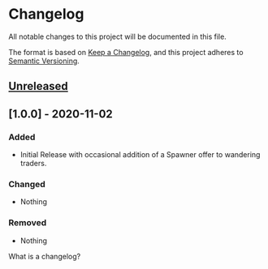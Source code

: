 # Changelog
All notable changes to this project will be documented in this file.

The format is based on [Keep a Changelog](https://keepachangelog.com/en/1.0.0/),
and this project adheres to [Semantic Versioning](https://semver.org/spec/v2.0.0.html).

## [Unreleased]

## [1.0.0] - 2020-11-02
### Added
- Initial Release with occasional addition of a Spawner offer to wandering traders.

### Changed
- Nothing

### Removed
- Nothing

[Unreleased]: https://github.com/dkolb/crimsoncraft/compare/crimson_traders_v1.0.0...HEAD
[0.0.1]: https://github.com/dkolb/crimsoncraft/releases/tag/crimson_traders_v1.0.0

What is a changelog? 